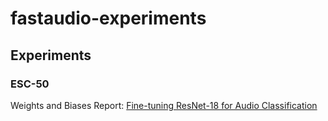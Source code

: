 # fastaudio-experiments


## Experiments

### ESC-50
Weights and Biases Report: [Fine-tuning ResNet-18 for Audio Classification](https://wandb.ai/jhartquist/fastaudio-esc-50/reports/Fine-tuning-ResNet-18-for-Audio-Classification--VmlldzoyNjU3OTQ)

